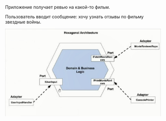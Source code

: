 Приложение получает ревью на какой-то фильм.

Пользователь вводит сообщение: хочу узнать отзывы по фильму звездные войны.


![hexagonal-architecture.jpg](..%2F..%2Fimg%2Fhexagonal-architecture.jpg)